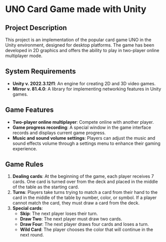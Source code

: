 # UNO Card Game made with Unity

## Project Description

This project is an implementation of the popular card game UNO in the Unity environment, designed for desktop platforms. The game has been developed in 2D graphics and offers the ability to play in two-player online multiplayer mode.

## System Requirements

- **Unity v. 2022.3.12f1**: An engine for creating 2D and 3D video games.
- **Mirror v. 81.4.0**: A library for implementing networking features in Unity games.

## Game Features

- **Two-player online multiplayer**: Compete online with another player.
- **Game progress recording**: A special window in the game interface records and displays current game progress.
- **Music and sound volume settings**: Players can adjust the music and sound effects volume through a settings menu to enhance their gaming experience.

## Game Rules

1. **Dealing cards**: At the beginning of the game, each player receives 7 cards. One card is turned over from the deck and placed in the middle of the table as the starting card.
2. **Turns**: Players take turns trying to match a card from their hand to the card in the middle of the table by number, color, or symbol. If a player cannot match the card, they must draw a card from the deck.
3. **Special cards**:
   - **Skip**: The next player loses their turn.
   - **Draw Two**: The next player must draw two cards.
   - **Draw Four**: The next player draws four cards and loses a turn.
   - **Wild Card**: The player chooses the color that will continue in the next round.
